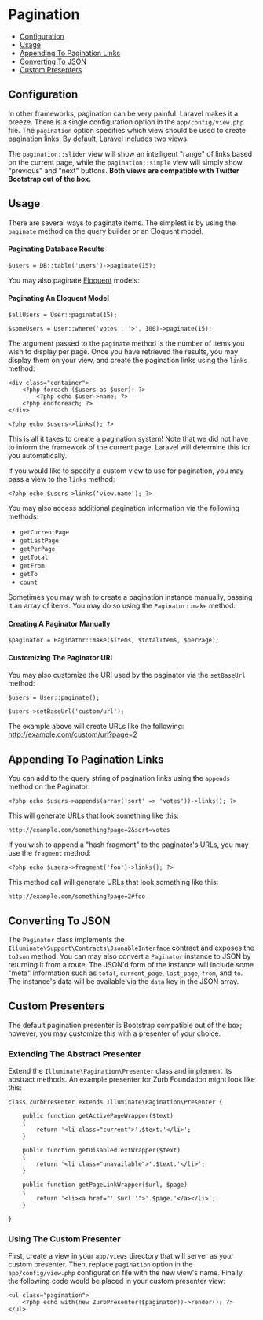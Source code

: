 # Pagination

- [Configuration](#configuration)
- [Usage](#usage)
- [Appending To Pagination Links](#appending-to-pagination-links)
- [Converting To JSON](#converting-to-json)
- [Custom Presenters](#custom-presenters)

<a name="configuration"></a>
## Configuration

In other frameworks, pagination can be very painful. Laravel makes it a breeze. There is a single configuration option in the `app/config/view.php` file. The `pagination` option specifies which view should be used to create pagination links. By default, Laravel includes two views.

The `pagination::slider` view will show an intelligent "range" of links based on the current page, while the `pagination::simple` view will simply show "previous" and "next" buttons. **Both views are compatible with Twitter Bootstrap out of the box.**

<a name="usage"></a>
## Usage

There are several ways to paginate items. The simplest is by using the `paginate` method on the query builder or an Eloquent model.

#### Paginating Database Results

	$users = DB::table('users')->paginate(15);

You may also paginate [Eloquent](/docs/eloquent) models:

#### Paginating An Eloquent Model

	$allUsers = User::paginate(15);

	$someUsers = User::where('votes', '>', 100)->paginate(15);

The argument passed to the `paginate` method is the number of items you wish to display per page. Once you have retrieved the results, you may display them on your view, and create the pagination links using the `links` method:

	<div class="container">
		<?php foreach ($users as $user): ?>
			<?php echo $user->name; ?>
		<?php endforeach; ?>
	</div>

	<?php echo $users->links(); ?>

This is all it takes to create a pagination system! Note that we did not have to inform the framework of the current page. Laravel will determine this for you automatically.

If you would like to specify a custom view to use for pagination, you may pass a view to the `links` method:

	<?php echo $users->links('view.name'); ?>

You may also access additional pagination information via the following methods:

- `getCurrentPage`
- `getLastPage`
- `getPerPage`
- `getTotal`
- `getFrom`
- `getTo`
- `count`

Sometimes you may wish to create a pagination instance manually, passing it an array of items. You may do so using the `Paginator::make` method:

#### Creating A Paginator Manually

	$paginator = Paginator::make($items, $totalItems, $perPage);

#### Customizing The Paginator URI

You may also customize the URI used by the paginator via the `setBaseUrl` method:

	$users = User::paginate();

	$users->setBaseUrl('custom/url');

The example above will create URLs like the following: http://example.com/custom/url?page=2

<a name="appending-to-pagination-links"></a>
## Appending To Pagination Links

You can add to the query string of pagination links using the `appends` method on the Paginator:

	<?php echo $users->appends(array('sort' => 'votes'))->links(); ?>

This will generate URLs that look something like this:

	http://example.com/something?page=2&sort=votes

If you wish to append a "hash fragment" to the paginator's URLs, you may use the `fragment` method:

	<?php echo $users->fragment('foo')->links(); ?>

This method call will generate URLs that look something like this:

	http://example.com/something?page=2#foo

<a name="converting-to-json"></a>
## Converting To JSON

The `Paginator` class implements the `Illuminate\Support\Contracts\JsonableInterface` contract and exposes the `toJson` method. You can may also convert a `Paginator` instance to JSON by returning it from a route. The JSON'd form of the instance will include some "meta" information such as `total`, `current_page`, `last_page`, `from`, and `to`. The instance's data will be available via the `data` key in the JSON array.

<a name="custom-presenters"></a>
## Custom Presenters

The default pagination presenter is Bootstrap compatible out of the box; however, you may customize this with a presenter of your choice.

### Extending The Abstract Presenter

Extend the `Illuminate\Pagination\Presenter` class and implement its abstract methods. An example presenter for Zurb Foundation might look like this:

    class ZurbPresenter extends Illuminate\Pagination\Presenter {

        public function getActivePageWrapper($text)
        {
            return '<li class="current">'.$text.'</li>';
        }

        public function getDisabledTextWrapper($text)
        {
            return '<li class="unavailable">'.$text.'</li>';
        }

        public function getPageLinkWrapper($url, $page)
        {
            return '<li><a href="'.$url.'">'.$page.'</a></li>';
        }

    }

### Using The Custom Presenter

First, create a view in your `app/views` directory that will server as your custom presenter. Then, replace `pagination` option in the `app/config/view.php` configuration file with the new view's name. Finally, the following code would be placed in your custom presenter view:

    <ul class="pagination">
        <?php echo with(new ZurbPresenter($paginator))->render(); ?>
    </ul>
